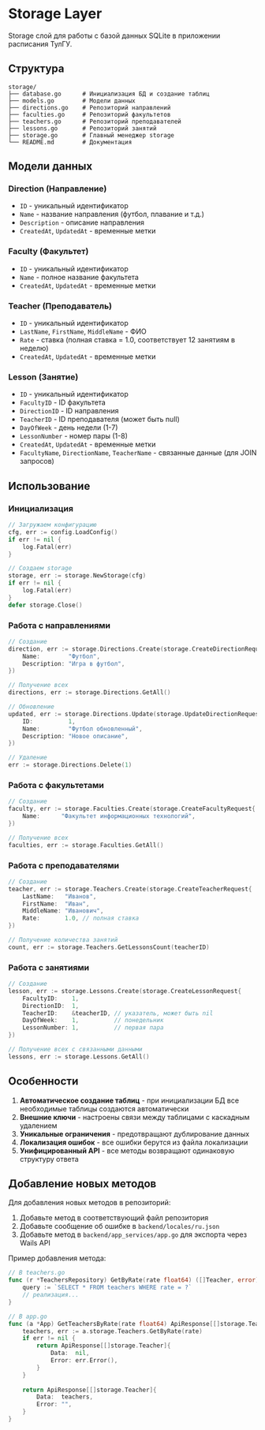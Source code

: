 # Storage Layer

Storage слой для работы с базой данных SQLite в приложении расписания ТулГУ.

## Структура

```
storage/
├── database.go      # Инициализация БД и создание таблиц
├── models.go        # Модели данных
├── directions.go    # Репозиторий направлений
├── faculties.go     # Репозиторий факультетов
├── teachers.go      # Репозиторий преподавателей
├── lessons.go       # Репозиторий занятий
├── storage.go       # Главный менеджер storage
└── README.md        # Документация
```

## Модели данных

### Direction (Направление)
- `ID` - уникальный идентификатор
- `Name` - название направления (футбол, плавание и т.д.)
- `Description` - описание направления
- `CreatedAt`, `UpdatedAt` - временные метки

### Faculty (Факультет)
- `ID` - уникальный идентификатор
- `Name` - полное название факультета
- `CreatedAt`, `UpdatedAt` - временные метки

### Teacher (Преподаватель)
- `ID` - уникальный идентификатор
- `LastName`, `FirstName`, `MiddleName` - ФИО
- `Rate` - ставка (полная ставка = 1.0, соответствует 12 занятиям в неделю)
- `CreatedAt`, `UpdatedAt` - временные метки

### Lesson (Занятие)
- `ID` - уникальный идентификатор
- `FacultyID` - ID факультета
- `DirectionID` - ID направления
- `TeacherID` - ID преподавателя (может быть null)
- `DayOfWeek` - день недели (1-7)
- `LessonNumber` - номер пары (1-8)
- `CreatedAt`, `UpdatedAt` - временные метки
- `FacultyName`, `DirectionName`, `TeacherName` - связанные данные (для JOIN запросов)

## Использование

### Инициализация

```go
// Загружаем конфигурацию
cfg, err := config.LoadConfig()
if err != nil {
    log.Fatal(err)
}

// Создаем storage
storage, err := storage.NewStorage(cfg)
if err != nil {
    log.Fatal(err)
}
defer storage.Close()
```

### Работа с направлениями

```go
// Создание
direction, err := storage.Directions.Create(storage.CreateDirectionRequest{
    Name:        "Футбол",
    Description: "Игра в футбол",
})

// Получение всех
directions, err := storage.Directions.GetAll()

// Обновление
updated, err := storage.Directions.Update(storage.UpdateDirectionRequest{
    ID:          1,
    Name:        "Футбол обновленный",
    Description: "Новое описание",
})

// Удаление
err := storage.Directions.Delete(1)
```

### Работа с факультетами

```go
// Создание
faculty, err := storage.Faculties.Create(storage.CreateFacultyRequest{
    Name:      "Факультет информационных технологий",
})

// Получение всех
faculties, err := storage.Faculties.GetAll()
```

### Работа с преподавателями

```go
// Создание
teacher, err := storage.Teachers.Create(storage.CreateTeacherRequest{
    LastName:   "Иванов",
    FirstName:  "Иван",
    MiddleName: "Иванович",
    Rate:       1.0, // полная ставка
})

// Получение количества занятий
count, err := storage.Teachers.GetLessonsCount(teacherID)
```

### Работа с занятиями

```go
// Создание
lesson, err := storage.Lessons.Create(storage.CreateLessonRequest{
    FacultyID:    1,
    DirectionID:  1,
    TeacherID:    &teacherID, // указатель, может быть nil
    DayOfWeek:    1,          // понедельник
    LessonNumber: 1,          // первая пара
})

// Получение всех с связанными данными
lessons, err := storage.Lessons.GetAll()
```

## Особенности

1. **Автоматическое создание таблиц** - при инициализации БД все необходимые таблицы создаются автоматически
2. **Внешние ключи** - настроены связи между таблицами с каскадным удалением
3. **Уникальные ограничения** - предотвращают дублирование данных
4. **Локализация ошибок** - все ошибки берутся из файла локализации
5. **Унифицированный API** - все методы возвращают одинаковую структуру ответа

## Добавление новых методов

Для добавления новых методов в репозиторий:

1. Добавьте метод в соответствующий файл репозитория
2. Добавьте сообщение об ошибке в `backend/locales/ru.json`
3. Добавьте метод в `backend/app_services/app.go` для экспорта через Wails API

Пример добавления метода:

```go
// В teachers.go
func (r *TeachersRepository) GetByRate(rate float64) ([]Teacher, error) {
    query := `SELECT * FROM teachers WHERE rate = ?`
    // реализация...
}

// В app.go
func (a *App) GetTeachersByRate(rate float64) ApiResponse[[]storage.Teacher] {
    teachers, err := a.storage.Teachers.GetByRate(rate)
    if err != nil {
        return ApiResponse[[]storage.Teacher]{
            Data:  nil,
            Error: err.Error(),
        }
    }
    
    return ApiResponse[[]storage.Teacher]{
        Data:  teachers,
        Error: "",
    }
}
```
